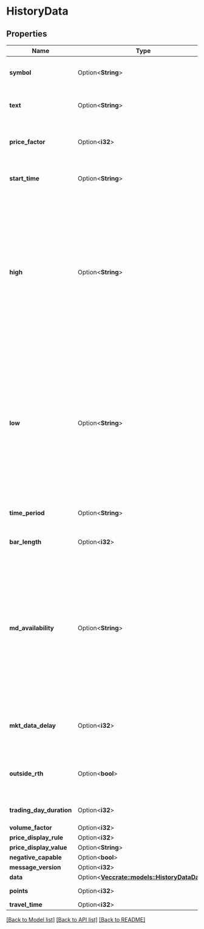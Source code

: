 # HistoryData

## Properties

Name | Type | Description | Notes
------------ | ------------- | ------------- | -------------
**symbol** | Option<**String**> | Underlying Symbol of the corresponding contract | [optional]
**text** | Option<**String**> | companyName of the corresponding contract | [optional]
**price_factor** | Option<**i32**> | priceFactor is price increment obtained from display rule | [optional]
**start_time** | Option<**String**> | start date time in the format YYYYMMDD-HH:mm:ss | [optional]
**high** | Option<**String**> | High value during this time series with format %h/%v/%t. %h is the high price (scaled by priceFactor), %v is volume (volume factor will always be 100 (reported volume = actual volume/100)) and %t is minutes from start time of the chart  | [optional]
**low** | Option<**String**> | Low value during this time series with format %l/%v/%t. %l is the low price (scaled by priceFactor), %v is volume (volume factor will always be 100 (reported volume = actual volume/100)) and %t is minutes from start time of the chart  | [optional]
**time_period** | Option<**String**> | The duration for the historical data request | [optional]
**bar_length** | Option<**i32**> | The number of seconds in a bar | [optional]
**md_availability** | Option<**String**> | Market Data Availability. The field may contain two chars. The first char is the primary code: S = Streaming, R = Realtime, D = Delayed, Z = Frozen, Y = Frozen Delayed. The second char is the secondary code: P = Snapshot Available, p = Consolidated.  | [optional]
**mkt_data_delay** | Option<**i32**> | The time it takes, in milliseconds, to process the historical data request | [optional]
**outside_rth** | Option<**bool**> | The historical data returned includes outside of regular trading hours  | [optional]
**trading_day_duration** | Option<**i32**> | The number of seconds in the trading day | [optional]
**volume_factor** | Option<**i32**> |  | [optional]
**price_display_rule** | Option<**i32**> |  | [optional]
**price_display_value** | Option<**String**> |  | [optional]
**negative_capable** | Option<**bool**> |  | [optional]
**message_version** | Option<**i32**> |  | [optional]
**data** | Option<[**Vec<crate::models::HistoryDataData>**](history_data_data.md)> |  | [optional]
**points** | Option<**i32**> | total number of points | [optional]
**travel_time** | Option<**i32**> |  | [optional]

[[Back to Model list]](../README.md#documentation-for-models) [[Back to API list]](../README.md#documentation-for-api-endpoints) [[Back to README]](../README.md)


